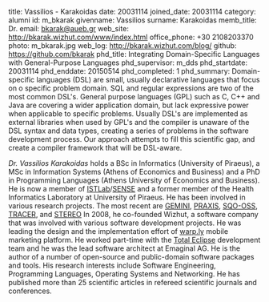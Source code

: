 title: Vassilios - Karakoidas
date: 20031114
joined_date: 20031114
category: alumni
id: m_bkarak
givenname: Vassilios
surname: Karakoidas
memb_title: Dr.
email: bkarak@aueb.gr
web_site: http://bkarak.wizhut.com/www/index.html
office_phone: +30 2108203370
photo: m_bkarak.jpg
web_log: http://bkarak.wizhut.com/blog/
github: https://github.com/bkarak
phd_title: Integrating Domain-Specific Languages with General-Purpose Languages
phd_supervisor: m_dds
phd_startdate: 20031114
phd_enddate: 20150514
phd_completed: 1
phd_summary: Domain-specific languages (DSL) are small, usually declarative languages that focus on o specific problem domain. SQL and regular expressions are two of the most common DSL's. General purpose languages (GPL) such as C, C++ and Java are covering a wider application domain, but lack expressive power when applicable to specific problems. Usually DSL's are implemented as external libraries when used by GPL's and the compiler is unaware of the DSL syntax and data types, creating a series of problems in the software development process. Our approach attempts to fill this scientific gap, and create a compiler framework that will be DSL-aware.


_Dr. Vassilios Karakoidas_ holds a BSc in Informatics (University of Piraeus), a MSc in Information Systems (Athens of Economics and Business) and a PhD in Programming Languages (Athens University of Economics and Business). He is now a member of [ISTLab](http://istlab.dmst.aueb.gr/)/[SENSE](../groups/g_sense-details.html) and a former member of the Health Informatics Laboratory at University of Piraeus. He has been involved in various research projects. The most recent are [GEMINI](../projects/p_gemini.html), [PRAXIS](../projects/p_praxis.html), [SQO-OSS](../projects/p_sqo-oss.html), [TRACER](../projects/p_tracer.html), and [STEREO](../projects/p_stereo.html) In 2008, he co-founded Wizhut, a software company that was involved with various software development projects. He was leading the design and the implementation effort of [warp.ly](http://www.warp.ly/) mobile marketing platform. He worked part-time with the [Total Eclipse](http://www.totaleclipsegames.com/) development team and he was the lead software architect at Emaginal AG. He is the author of a number of open-source and public-domain software packages and tools. His research interests include Software Engineering, Programming Languages, Operating Systems and Networking. He has published more than 25 scientific articles in refereed scientific journals and conferences.
